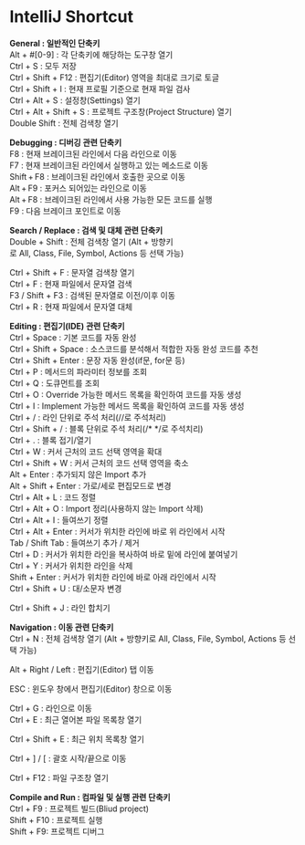 # IntelliJ Shortcut

**General : 일반적인 단축키**  
Alt + #[0-9] : 각 단축키에 해당하는 도구창 열기  
Ctrl + S : 모두 저장  
Ctrl + Shift + F12 : 편집기(Editor) 영역을 최대로 크기로 토글  
Ctrl + Shift + I : 현재 프로필 기준으로 현재 파일 검사  
Ctrl + Alt + S : 설정창(Settings) 열기   
Ctrl + Alt + Shift + S : 프로젝트 구조창(Project Structure) 열기  
Double Shift : 전체 검색창 열기

**Debugging : 디버깅 관련 단축키**  
F8 : 현재 브레이크된 라인에서 다음 라인으로 이동  
F7 : 현재 브레이크된 라인에서 실행하고 있는 메소드로 이동  
Shift + F8 : 브레이크된 라인에서 호출한 곳으로 이동  
Alt + F9 : 포커스 되어있는 라인으로 이동  
Alt + F8 : 브레이크된 라인에서 사용 가능한 모든 코드를 실행  
F9 : 다음 브레이크 포인트로 이동

**Search / Replace : 검색 및 대체 관련 단축키**  
Double + Shift : 전체 검색창 열기 (Alt + 방향키로 All, Class, File, Symbol, Actions 등 선택 가능)

Ctrl + Shift + F : 문자열 검색창 열기  
Ctrl + F : 현재 파일에서 문자열 검색  
F3 / Shift + F3 : 검색된 문자열로 이전/이후 이동  
Ctrl + R : 현재 파일에서 문자열 대체

**Editing : 편집기(IDE) 관련 단축키**  
Ctrl + Space : 기본 코드를 자동 완성  
Ctrl + Shift + Space : 소스코드를 분석해서 적합한 자동 완성 코드를 추천  
Ctrl + Shift + Enter : 문장 자동 완성(if문, for문 등)  
Ctrl + P : 메서드의 파라미터 정보를 조회  
Ctrl + Q : 도큐먼트를 조회   
Ctrl + O : Override 가능한 메서드 목록을 확인하여 코드를 자동 생성  
Ctrl + I : Implement 가능한 메서드 목록을 확인하여 코드를 자동 생성  
Ctrl + / : 라인 단위로 주석 처리(//로 주석처리)  
Ctrl + Shift + / : 블록 단위로 주석 처리(/* */로 주석치리)  
Ctrl + . : 블록 접기/열기  
Ctrl + W : 커서 근처의 코드 선택 영역을 확대  
Ctrl + Shift + W : 커서 근처의 코드 선택 영역을 축소  
Alt + Enter : 추가되지 않은 Import 추가  
Alt + Shift + Enter : 가로/세로 편집모드로 변경  
Ctrl + Alt + L : 코드 정렬  
Ctrl + Alt + O : Import 정리(사용하지 않는 Import 삭제)  
Ctrl + Alt + I : 들여쓰기 정렬  
Ctrl + Alt + Enter : 커서가 위치한 라인에 바로 위 라인에서 시작  
Tab / Shift Tab : 들여쓰기 추가 / 제거  
Ctrl + D : 커서가 위치한 라인을 복사하여 바로 밑에 라인에 붙여넣기  
Ctrl + Y : 커서가 위치한 라인을 삭제  
Shift + Enter : 커서가 위치한 라인에 바로 아래 라인에서 시작  
Ctrl + Shift + U : 대/소문자 변경

Ctrl + Shift + J : 라인 합치기

**Navigation : 이동 관련 단축키**  
Ctrl + N : 전체 검색창 열기 (Alt + 방향키로 All, Class, File, Symbol, Actions 등 선택 가능)

Alt + Right / Left : 편집기(Editor) 탭 이동

ESC : 윈도우 창에서 편집기(Editor) 창으로 이동

Ctrl + G : 라인으로 이동   
Ctrl + E : 최근 열어본 파일 목록창 열기

Ctrl + Shift + E : 최근 위치 목록창 열기

Ctrl + ] / [ : 괄호 시작/끝으로 이동

Ctrl + F12 : 파일 구조창 열기

**Compile and Run : 컴파일 및 실행 관련 단축키**  
Ctrl + F9 : 프로젝트 빌드(Bliud project)  
Shift + F10 : 프로젝트 실행  
Shift + F9: 프로젝트 디버그
